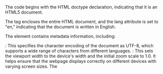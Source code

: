 The code begins with the HTML doctype declaration, indicating that it is an HTML5 document.

The <html> tag encloses the entire HTML document, and the lang attribute is set to "en," indicating that the document is written in English.

The <head> element contains metadata information, including:

<meta charset="utf-8">: This specifies the character encoding of the document as UTF-8, which supports a wide range of characters from different languages.
<meta name="viewport" content="width=device-width, initial-scale=1.0">: This sets the viewport width to the device's width and the initial zoom scale to 1.0. It helps ensure that the webpage displays correctly on different devices with varying screen sizes.
The <title> element within the <head> element sets the title of the webpage to "Colored Markers."

The <link> element is used to link an external CSS file named "styles.css" to the HTML document. This file likely contains additional styles for the webpage.

Inside the <body> element, there is an <h1> heading element with the text "CSS Color Markers." This represents the main heading of the webpage.

The <div> element with a class of "container" is a block-level container that wraps the marker elements.

There are three <div> elements with the class "marker," each representing a colored marker. They are styled using CSS classes "red," "green," and "blue."

Each "marker" <div> contains two nested <div> elements:

<div class="cap">: This represents the cap of the marker.
<div class="sleeve">: This represents the sleeve/body of the marker.
